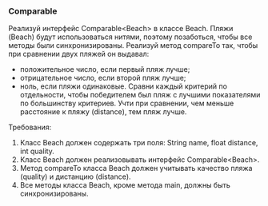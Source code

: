 
### Comparable

Реализуй интерфейс Comparable&lt;Beach&gt; в классе Beach. Пляжи (Beach) будут использоваться нитями, поэтому позаботься, чтобы все методы были синхронизированы.
Реализуй метод compareTo так, чтобы при сравнении двух пляжей он выдавал:
- положительное число, если первый пляж лучше;
- отрицательное число, если второй пляж лучше;
- ноль, если пляжи одинаковые.
Сравни каждый критерий по отдельности, чтобы победителем был пляж с лучшими показателями по большинству критериев.
Учти при сравнении, чем меньше расстояние к пляжу (distance), тем пляж лучше.


Требования:
1.	Класс Beach должен содержать три поля: String name, float distance, int quality.
2.	Класс Beach должен реализовывать интерфейс Comparable&lt;Beach&gt;.
3.	Метод compareTo класса Beach должен учитывать качество пляжа (quality) и дистанцию (distance).
4.	Все методы класса Beach, кроме метода main, должны быть синхронизированы.


